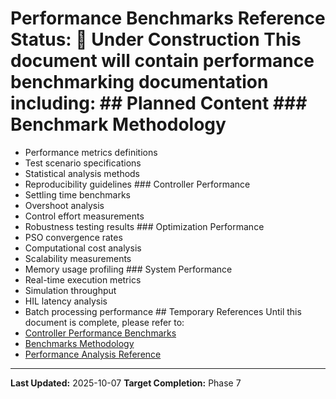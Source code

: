 # Performance Benchmarks Reference **Status:** 🚧 Under Construction This document will contain performance benchmarking documentation including: ## Planned Content ### Benchmark Methodology

- Performance metrics definitions
- Test scenario specifications
- Statistical analysis methods
- Reproducibility guidelines ### Controller Performance
- Settling time benchmarks
- Overshoot analysis
- Control effort measurements
- Robustness testing results ### Optimization Performance
- PSO convergence rates
- Computational cost analysis
- Scalability measurements
- Memory usage profiling ### System Performance
- Real-time execution metrics
- Simulation throughput
- HIL latency analysis
- Batch processing performance ## Temporary References Until this document is complete, please refer to:
- [Controller Performance Benchmarks](../benchmarks/controller_performance_benchmarks.md)
- [Benchmarks Methodology](../benchmarks_methodology.md)
- [Performance Analysis Reference](../reference/analysis/performance_control_analysis.md)

---

**Last Updated:** 2025-10-07
**Target Completion:** Phase 7
